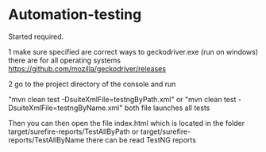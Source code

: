 # Automation-testing

Started required.

1 make sure specified are correct ways to geckodriver.exe (run on windows)
there are for all operating systems  https://github.com/mozilla/geckodriver/releases

2 go to the project directory of the console and run


"mvn clean test -DsuiteXmlFile=testngByPath.xml"
or
"mvn clean test -DsuiteXmlFile=testngByName.xml"
both file launches all tests


Then you can then open the file index.html which is located in the folder 
target/surefire-reports/TestAllByPath  or target/surefire-reports/TestAllByName
there can be read TestNG reports